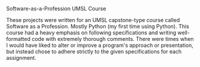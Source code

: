 Software-as-a-Profession
UMSL Course

These projects were written for an UMSL capstone-type course called Software as a Profession.
Mostly Python (my first time using Python).
This course had a heavy emphasis on following specifications and writing well-formatted code with extremely thorough comments.
There were times when I would have liked to alter or improve a program's approach or presentation, but instead chose to adhere
strictly to the given specifications for each assignment.
